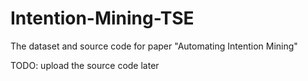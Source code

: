 # Intention-Mining-TSE
The dataset and source code for paper "Automating Intention Mining"

TODO: upload the source code later
